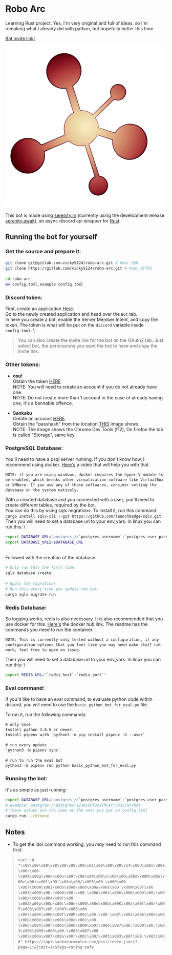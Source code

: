 # **Robo Arc**
Learning Rust project. Yes, I'm very original and full of ideas, so I'm remaking what I already did with python, but hopefully better this time.

[Bot invite link!](https://discordapp.com/api/oauth2/authorize?client_id=551759974905151548&scope=bot&permissions=825748694)

![Bot profile picture](PFP.png "Bot's profile picture")

This bot is made using [serenity.rs](https://github.com/serenity-rs/serenity/) (currently using the development release [serenity.await](https://github.com/Lakelezz/serenity/blob/await/)), an async discord api wrapper for [Rust](https://www.rust-lang.org/).

## __Running the bot for yourself__

### __**Get the source and prepare it**__:

```bash
git clone git@gitlab.com:vicky5124/robo-arc.git # Over SSH
git clone https://gitlab.com/vicky5124/robo-arc.git # Over HTTPS

cd robo-arc
mv config.toml.example config.toml
```

### __**Discord token**__:

First, create an application [Here](https://discordapp.com/developers/applications/).
\
Go to the newly created application and head over the `Bot` tab.
\
In here you create a bot, enable the Server Member Intent, and copy the token. The token is what will be put on the `discord` variable inside `config.toml`.
\
> You can also create the invite link for the bot on the OAuth2 tab; Just select bot, the permissions you want the bot to have and copy the invite link.

### __**Other tokens**__:

- __osu!__
\
    Obtain the token [HERE](https://osu.ppy.sh/p/api/)
\
    NOTE: You will need to create an account if you do not already have one.
\
    NOTE: Do not create more than 1 account in the case of already having one, it's a bannable offence.

- __Sankaku__
\
    Create an account [HERE](https://idol.sankakucomplex.com/user/signup).
\
    Obtain the "passhash" from the location [THIS](https://forum.sankakucomplex.com/t/channel-api-for-discord-integration/2204/7) image shows.
\
    NOTE: The image shows the Chrome Dev Tools (f12), On firefox the tab is called "Storage", same key.


### __**PostgreSQL Database**__:

You'll need to have a psql server running. If you don't know how, I recommend using docker. [Here's](https://www.youtube.com/watch?v=aHbE3pTyG-Q) a video that will help you with that.

    NOTE: if you are using windows, docker requires the hyper-V module to be enabled, which breaks other virualization software like VirtualBox or VMWare. If you use any of those softwares, consider setting the database on the system natively.

With a created database and you connected with a user, you'll need to create different tables, required by the bot.
\
You can do this by using sqlx migrations. To install it, run this command:
\
`cargo install sqlx-cli --git https://github.com/launchbadge/sqlx.git`
\
Then you will need to set a database url to your env_vars. In linux you can run this:
\
```bash
export DATABASE_URL="postgres://`postgres_username`:`postgres_user_password`@`postgres_host`:`postgres_port`/`postgres_database`"
export DATABASE_URL2=$DATABASE_URL
```
\
Followed with the creation of the database:
```bash
# Only run this the first time.
sqlx database create

# Apply the migrations
# Run this every time you update the bot.
cargo sqlx migrate run
```

### __**Redis Database**__:
So logging works, redis is also necessary. It is also recommended that you use docker for this.
[Here's](https://hub.docker.com/_/redis) the docker hub link. The readme has the commands you need to run the container.

    NOTE: This is currently only tested without a configuration, if any configuration options that you feel like you may need make stuff not work, feel free to open an issue.

Then you will need to set a database url to your env_vars. In linux you can run this:
\
```bash
export REDIS_URL="`redis_host`:`redis_port`"
```

### __**Eval command**__:
If you'd like to have an eval command, to evaluate python code within discord, you will need to use the `basic_python_bot_for_eval.py` file.

To run it, run the following commands:
```
# only once
Install python 3.8.5 or newer.
Install pipenv with `python3 -m pip install pipenv -U --user`

# run every update
`python3 -m pipenv sync`

# run to run the eval bot
python3 -m pipenv run python basic_python_bot_for_eval.py
```

### __**Running the bot**__:

It's as simple as just running:

```bash
export DATABASE_URL="postgres://`postgres_username`:`postgres_user_password`@`postgres_ip`:`postgres_port`/`postgres_database`"
# example: postgres://postgres:123456@localhost:5432/arcbot
# these values are the same as the ones you put on config.toml
cargo run --release
```

## Notes

- To get the idol command working, you *may* need to run this command first:
> `curl -H "\x00\x00\x00\x08\x00\x00\x00\x01\x00\x00\x00\x14\x00U\x00s\x00e\x00r\x00-\x00A\x00g\x00e\x00n\x00t\x00\x00\x00\n\x00\x00\x00ä\x00M\x00o\x00z\x00i\x00l\x00l\x00a\x00/\x005\x00.\x000\x00 \x00(\x00W\x00i\x00n\x00d\x00o\x00w\x00s\x00 \x00N\x00T\x00 \x001\x000\x00.\x000\x00;\x00 \x00W\x00i\x00n\x006\x004\x00;\x00 \x00x\x006\x004\x00)\x00 \x00A\x00p\x00p\x00l\x00e\x00W\x00e\x00b\x00K\x00i\x00t\x00/\x005\x003\x007\x00.\x003\x006\x00 \x00(\x00K\x00H\x00T\x00M\x00L\x00,\x00 \x00l\x00i\x00k\x00e\x00 \x00G\x00e\x00c\x00k\x00o\x00)\x00 \x00C\x00h\x00r\x00o\x00m\x00e\x00/\x006\x007\x00.\x000\x00.\x003\x003\x009\x006\x00.\x008\x007\x00 \x00S\x00a\x00f\x00a\x00r\x00i\x00/\x005\x003\x007\x00.\x003\x006" https://iapi.sankakucomplex.com/post/index.json\?page=1\&limit=1\&tags=rating:safe`
